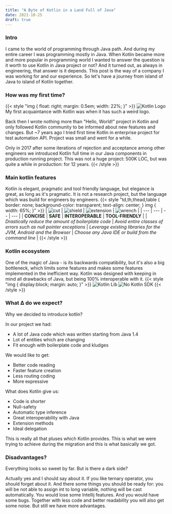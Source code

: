 ```yaml
---
title: "A Byte of Kotlin in a Land Full of Java"
date: 2021-10-25
draft: true
---
```

### Intro
I came to the world of programming through Java path. And during my entire career I was programming 
mostly in Java. When Kotlin became more and more popular in programming world I wanted to answer 
the question is it worth to use Kotlin in Java project or not?
And it turned out, as always in engineering, that answer is it depends.
This post is the way of a company I was working for and our experience.
So let's have a journey from island of Java to island of Kotlin together.

### How was my first time?
{{< style "img { float: right; margin: 0.5em; width: 22%; }" >}}
![Kotlin Logo](./kotlin.png)
My first acquaintance with Kotlin was when it has such a weird logo.

Back then I wrote nothing more than "Hello, World!" project in Kotlin and only followed Kotlin
community to be informed about new features and changes. But ~7 years ago I tried first time
Kotlin in enterprise project for test automation API. Project was small and went for a while.

Only in 2017 after some iterations of rejection and acceptance among other engineers we introduced
Kotlin full time in our Java components in production running project. This was not a huge project:
500K LOC, but was quite a while in production: for 12 years.
{{< /style >}}

### Main kotlin features
Kotlin is elegant, pragmatic and tool friendly language, but elegance is great, as long as
it's pragmatic. It is not a research project, but the language which was build for engineers
by engineers.
{{< style "td,th,thead,table { border: none;  background-color: transparent; text-align: center; } img {  width: 65%; }"  >}}
| ![cut](./cut.png) | ![shield](./shield.png) | ![extension](./extension.png) | ![wrench](./wrench.png) |
| --- | --- | -- | --- |
| **CONCISE** | **SAFE** | **INTEROPERABLE** | **TOOL-FRIENDLY** |
| *Drastically reduce the amount of boilerplate code* | *Avoid entire classes of errors such as null pointer exceptions* | *Leverage existing libraries for the JVM, Android and the Browser* | *Choose any Java IDE or build from the command line* |
{{< /style >}}

### Kotlin ecosystem
One of the magic of Java - is its backwards compatibility, but it's also a big bottleneck,
which limits some features and makes some features implemented in the inefficient way.
Kotlin was designed with keeping in mind all drawbacks of Java, but being 100% interoperable with it.
{{< style "img { display:block; margin: auto; }" >}}
![Kotlin Lib](./kotlin-lib.svg)
![No Kotlin SDK](./no-kotlin-sdk.svg)
{{< /style >}}

### What ∆ do we expect?
Why we decided to introduce kotlin?

In our project we had:
- A lot of Java code which was written starting from Java 1.4
- Lot of entities which are changing
- Fit enough with boilerplate code and kludges

We would like to get:
- Better code reading
- Faster feature creation
- Less routing coding
- More expressive

What does Kotlin give us:
- Code is shorter
- Null-safety
- Automatic type inference
- Great interoperability with Java
- Extension methods
- Ideal delegation

This is really all that pluses which Kotlin provides. This is what we were trying to achieve
during the migration and this is what basically we got.

### Disadvantages?
Everything looks so sweet by far. But is there a dark side?

Actually yes and I should say about it. If you like ternary operator, you should forget about it.
And there some things you should be ready for: you will be not able to assign int to long variable,
nothing will be cast automatically. You would lose some Intellij features. And you would have
some bugs. Together with less code and better readability you will also get some noise.
But still we have more advantages.
